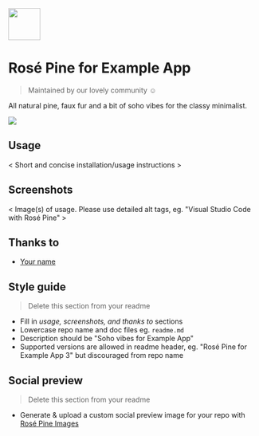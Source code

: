 <img src="https://github.com/rose-pine/rose-pine-theme/raw/main/assets/icon.png" width="64" />

# Rosé Pine for Example App

> Maintained by our lovely community ☺️

All natural pine, faux fur and a bit of soho vibes for the classy minimalist.

[![](https://img.shields.io/badge/Rosé%20Pine%20Theme-191724)](https://github.com/rose-pine/rose-pine-theme)

## Usage

< Short and concise installation/usage instructions >

## Screenshots

< Image(s) of usage. Please use detailed alt tags, eg. "Visual Studio Code with Rosé Pine" >

## Thanks to

- [Your name](https://twitter.com/<handle>)

## Style guide

> Delete this section from your readme

- Fill in *usage, screenshots, and thanks to* sections
- Lowercase repo name and doc files eg. `readme.md`
- Description should be "Soho vibes for Example App"
- Supported versions are allowed in readme header, eg. "Rosé Pine for Example App 3" but discouraged from repo name

## Social preview

> Delete this section from your readme

- Generate & upload a custom social preview image for your repo with [Rosé Pine Images](https://rose-pine-images.vercel.app/)
